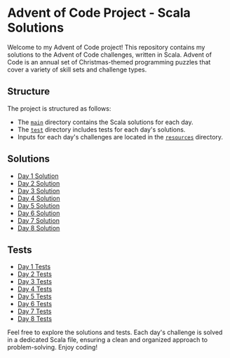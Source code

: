 # Advent of Code Project - Scala Solutions

Welcome to my Advent of Code project! This repository contains my solutions to the Advent of Code challenges, written in
Scala. Advent of Code is an annual set of Christmas-themed programming puzzles that cover a variety of skill sets and
challenge types.

## Structure

The project is structured as follows:

- The [`main`](src/main) directory contains the Scala solutions for each day.
- The [`test`](src/test) directory includes tests for each day's solutions.
- Inputs for each day's challenges are located in the [`resources`](src/main/resources) directory.

## Solutions

- [Day 1 Solution](src/main/scala/day1/Day1.scala)
- [Day 2 Solution](src/main/scala/day2/Day2.scala)
- [Day 3 Solution](src/main/scala/day3/Day3.scala)
- [Day 4 Solution](src/main/scala/day4/Day4.scala)
- [Day 5 Solution](src/main/scala/day5/Day5.scala)
- [Day 6 Solution](src/main/scala/day6/Day6.scala)
- [Day 7 Solution](src/main/scala/day7/Day7.scala)
- [Day 8 Solution](src/main/scala/day8/Day8.scala)

## Tests

- [Day 1 Tests](src/test/scala/day1/Day1Test.scala)
- [Day 2 Tests](src/test/scala/day2/Day2Test.scala)
- [Day 3 Tests](src/test/scala/day3/Day3Test.scala)
- [Day 4 Tests](src/test/scala/day4/Day4Test.scala)
- [Day 5 Tests](src/test/scala/day5/Day5Test.scala)
- [Day 6 Tests](src/test/scala/day6/Day6Test.scala)
- [Day 7 Tests](src/test/scala/day7/Day7Test.scala)
- [Day 8 Tests](src/test/scala/day8/Day8Test.scala)

Feel free to explore the solutions and tests. Each day's challenge is solved in a dedicated Scala file, ensuring a clean
and organized approach to problem-solving. Enjoy coding!